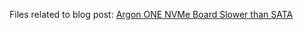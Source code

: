 Files related to blog post: [Argon ONE NVMe Board Slower than SATA](https://www.martinrowan.co.uk/2023/01/argon-one-nvme-board-slower-than-sata/)
